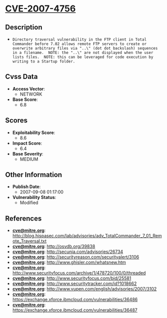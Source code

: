 
# [CVE-2007-4756](http://blog.hispasec.com/lab/advisories/adv_TotalCommander_7_01_Remote_Traversal.txt)

## Description

- `Directory traversal vulnerability in the FTP client in Total Commander before 7.02 allows remote FTP servers to create or overwrite arbitrary files via "..\" (dot dot backslash) sequences in a filename.  NOTE: the "..\" are not displayed when the user lists files.  NOTE: this can be leveraged for code execution by writing to a Startup folder.`

## Cvss Data

- **Access Vector**:
  - NETWORK
- **Base Score**:
  - 6.8

## Scores

- **Exploitability Score**:
  - 8.6
- **Impact Score**:
  - 6.4
- **Base Severity**:
  - MEDIUM

## Other Information

- **Publish Date**:
  - 2007-09-08 01:17:00
- **Vulnerability Status**:
  - Modified

## References

- **cve@mitre.org**: http://blog.hispasec.com/lab/advisories/adv_TotalCommander_7_01_Remote_Traversal.txt
- **cve@mitre.org**: http://osvdb.org/39838
- **cve@mitre.org**: http://secunia.com/advisories/26734
- **cve@mitre.org**: http://securityreason.com/securityalert/3106
- **cve@mitre.org**: http://www.ghisler.com/whatsnew.htm
- **cve@mitre.org**: http://www.securityfocus.com/archive/1/478720/100/0/threaded
- **cve@mitre.org**: http://www.securityfocus.com/bid/25581
- **cve@mitre.org**: http://www.securitytracker.com/id?1018662
- **cve@mitre.org**: http://www.vupen.com/english/advisories/2007/3102
- **cve@mitre.org**: https://exchange.xforce.ibmcloud.com/vulnerabilities/36486
- **cve@mitre.org**: https://exchange.xforce.ibmcloud.com/vulnerabilities/36487
